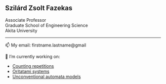 ## Szilárd Zsolt Fazekas
Associate Professor    
Graduate School of Engineering Science   
Akita University
________________


📫 My email: firstname.lastname@gmail


🔭 I’m currently working on:
- [Counting repetitions](/Squares.md)
- [Oritatami systems](/Oritatami.md)
- [Unconventional automata models](/Oneway.md)




<!--
**szfazekas/szfazekas** is a ✨ _special_ ✨ repository because its `README.md` (this file) appears on your GitHub profile.

Here are some ideas to get you started:

- 🔭 I’m currently working on [Squares]
- 🌱 I’m currently learning ...
- 👯 I’m looking to collaborate on ...
- 🤔 I’m looking for help with ...
- 💬 Ask me about ...
- 📫 How to reach me: ...
- 😄 Pronouns: ...
- ⚡ Fun fact: ...
-->
